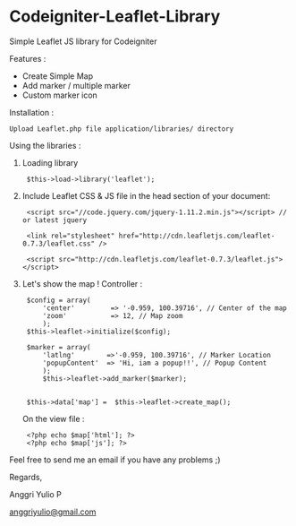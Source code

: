 Codeigniter-Leaflet-Library
===========================

Simple Leaflet JS library for Codeigniter

Features :	
- Create Simple Map
- Add marker / multiple marker
- Custom marker icon


Installation : 

    Upload Leaflet.php file application/libraries/ directory

Using the libraries :

1. Loading library	

		$this->load->library('leaflet');

2. Include Leaflet CSS & JS file in the head section of your document:  

		<script src="//code.jquery.com/jquery-1.11.2.min.js"></script> // or latest jquery
	
		<link rel="stylesheet" href="http://cdn.leafletjs.com/leaflet-0.7.3/leaflet.css" />	
	
		<script src="http://cdn.leafletjs.com/leaflet-0.7.3/leaflet.js"></script>

3. Let's show the map !
    Controller :

    	$config = array(
			'center'         => '-0.959, 100.39716', // Center of the map
			'zoom'           => 12, // Map zoom
			);
		$this->leaflet->initialize($config);
        
		$marker = array(
			'latlng' 		=>'-0.959, 100.39716', // Marker Location
			'popupContent' 	=> 'Hi, iam a popup!!', // Popup Content
			);
			$this->leaflet->add_marker($marker);
		

		$this->data['map'] =  $this->leaflet->create_map();

	On the view file :

		<?php echo $map['html']; ?>
		<?php echo $map['js']; ?>
    
   

    
Feel free to send me an email if you have any problems ;)	

Regards,
	
    
Anggri Yulio P	

<anggriyulio@gmail.com>
	

